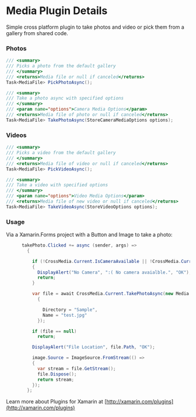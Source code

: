 # Media Plugin Details

 Simple cross platform plugin to take photos and video or pick them from a gallery from shared code.


### Photos
```csharp
/// <summary>
/// Picks a photo from the default gallery
/// </summary>
/// <returns>Media file or null if canceled</returns>
Task<MediaFile> PickPhotoAsync();

/// <summary>
/// Take a photo async with specified options
/// </summary>
/// <param name="options">Camera Media Options</param>
/// <returns>Media file of photo or null if canceled</returns>
Task<MediaFile> TakePhotoAsync(StoreCameraMediaOptions options);
```

### Videos
```csharp
/// <summary>
/// Picks a video from the default gallery
/// </summary>
/// <returns>Media file of video or null if canceled</returns>
Task<MediaFile> PickVideoAsync();

/// <summary>
/// Take a video with specified options
/// </summary>
/// <param name="options">Video Media Options</param>
/// <returns>Media file of new video or null if canceled</returns>
Task<MediaFile> TakeVideoAsync(StoreVideoOptions options);
```

### Usage
Via a Xamarin.Forms project with a Button and Image to take a photo:

```csharp
      takePhoto.Clicked += async (sender, args) =>
        {

          if (!CrossMedia.Current.IsCameraAvailable || !CrossMedia.Current.PhotosSupported)
          {
            DisplayAlert("No Camera", ":( No camera avaialble.", "OK");
            return;
          }

          var file = await CrossMedia.Current.TakePhotoAsync(new Media.Plugin.Abstractions.StoreCameraMediaOptions
            {

              Directory = "Sample",
              Name = "test.jpg"
            });

          if (file == null)
            return;

          DisplayAlert("File Location", file.Path, "OK");

          image.Source = ImageSource.FromStream(() =>
          {
            var stream = file.GetStream();
            file.Dispose();
            return stream;
          }); 
        };
```

Learn more about Plugins for Xamarin at [http://xamarin.com/plugins](http://xamarin.com/plugins)